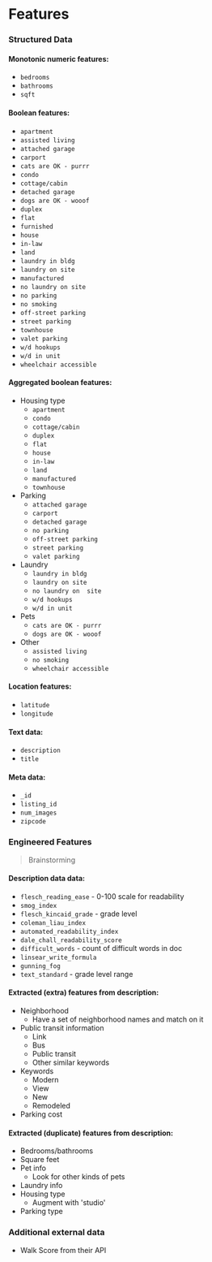 Features
========

### Structured Data

#### Monotonic numeric features:

- `bedrooms`
- `bathrooms`
- `sqft`

#### Boolean features:

- `apartment`
- `assisted living`
- `attached garage`
- `carport`
- `cats are OK - purrr`
- `condo`
- `cottage/cabin`
- `detached garage`
- `dogs are OK - wooof`
- `duplex`
- `flat`
- `furnished`
- `house`
- `in-law`
- `land`
- `laundry in bldg`
- `laundry on site`
- `manufactured`
- `no laundry on site`
- `no parking`
- `no smoking`
- `off-street parking`
- `street parking`
- `townhouse`
- `valet parking`
- `w/d hookups`
- `w/d in unit`
- `wheelchair accessible`

#### Aggregated boolean features:

- Housing type
  - `apartment`
  - `condo`
  - `cottage/cabin`
  - `duplex`
  - `flat`
  - `house`
  - `in-law`
  - `land`
  - `manufactured`
  - `townhouse`
- Parking
  - `attached garage`
  - `carport`
  - `detached garage`
  - `no parking`
  - `off-street parking`
  - `street parking`
  - `valet parking`
- Laundry
  - `laundry in bldg`
  - `laundry on site`
  - `no laundry on  site`
  - `w/d hookups`
  - `w/d in unit`
- Pets
  - `cats are OK - purrr`
  - `dogs are OK - wooof`
- Other
  - `assisted living`
  - `no smoking`
  - `wheelchair accessible`

#### Location features:

- `latitude`
- `longitude`

#### Text data:

- `description`
- `title`

#### Meta data:

- `_id`
- `listing_id`
- `num_images`
- `zipcode`

### Engineered Features

> Brainstorming

#### Description data data:

- `flesch_reading_ease` - 0-100 scale for readability
- `smog_index`
- `flesch_kincaid_grade` - grade level
- `coleman_liau_index`
- `automated_readability_index`
- `dale_chall_readability_score`
- `difficult_words` - count of difficult words in doc
- `linsear_write_formula`
- `gunning_fog`
- `text_standard` - grade level range

#### Extracted (extra) features from description:

- Neighborhood
  - Have a set of neighborhood names and match on it
- Public transit information
  - Link
  - Bus
  - Public transit
  - Other similar keywords
- Keywords
  - Modern
  - View
  - New
  - Remodeled
- Parking cost

#### Extracted (duplicate) features from description:

- Bedrooms/bathrooms
- Square feet
- Pet info
  - Look for other kinds of pets
- Laundry info
- Housing type
  - Augment with 'studio'
- Parking type

### Additional external data

- Walk Score from their API


